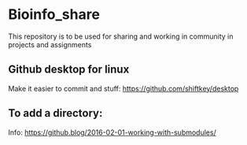 # Bioinfo_share

This repository is to be used for sharing and working in community in projects and assignments
## Github desktop for linux

Make it easier to commit and stuff:
https://github.com/shiftkey/desktop
## To add a directory:

Info: https://github.blog/2016-02-01-working-with-submodules/
